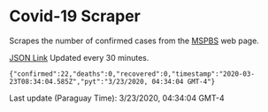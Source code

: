 # Covid-19 Scraper

Scrapes the number of confirmed cases from the [MSPBS](https://www.mspbs.gov.py/covid-19.php) web page.

[JSON Link](https://jmayalag.github.io/covid19-scrape/cases.json)
Updated every 30 minutes.
```
{"confirmed":22,"deaths":0,"recovered":0,"timestamp":"2020-03-23T08:34:04.585Z","pyt":"3/23/2020, 04:34:04 GMT-4"}
```
Last update (Paraguay Time): 3/23/2020, 04:34:04 GMT-4